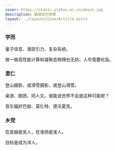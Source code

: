 ```yaml
---
cover: https://static.yizhou.ac.cn/about.jpg
description: 猫体动力学家
layout: ../layouts/CoverArticle.astro
---
```


### 学而

量子信息、涌现引力、复杂系统。

做一做高性能计算和凝聚态物理也无妨，人毕竟要吃饭。

### 里仁

登山摄影，或滑雪摄影，或登山滑雪。

桌游、跑团、同人文。谁能说世界不会是这种可能呢？

音乐偏好巴赫、莫扎特、德沃夏克。

### 乡党

在吴越是吴人，在淮扬是淮人。

目标是成为洋人。